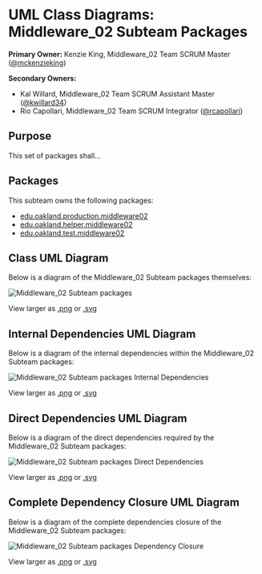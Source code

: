 # UML Class Diagrams: Middleware_02 Subteam Packages

**Primary Owner:** Kenzie King, Middleware_02 Team SCRUM Master ([@mckenzieking](https://github.com/mckenzieking/))

**Secondary Owners:**

- Kal Willard, Middleware_02 Team SCRUM Assistant Master ([@kwillard34](https://github.com/kwillard34/))
- Rio Capollari, Middleware_02 Team SCRUM Integrator ([@rcapollari](https://github.com/rcapollari/))

## Purpose

This set of packages shall...

## Packages

This subteam owns the following packages:

- [edu.oakland.production.middleware02](production)
- [edu.oakland.helper.middleware02](helper)
- [edu.oakland.test.middleware02](test)

## Class UML Diagram

Below is a diagram of the Middleware_02 Subteam packages themselves:

![Middleware_02 Subteam packages](./Middleware02TestPackage.svg)

View larger as [.png](./Middleware02TestPackage.png) or [.svg](./Middleware02TestPackage.svg)

## Internal Dependencies UML Diagram

Below is a diagram of the internal dependencies within the Middleware_02 Subteam packages:

![Middleware_02 Subteam packages Internal Dependencies](./Middleware02TestPackage_InternalDependencies.svg)

View larger as [.png](./Middleware02TestPackage_InternalDependencies.png) or [.svg](./Middleware02TestPackage_InternalDependencies.svg)

## Direct Dependencies UML Diagram

Below is a diagram of the direct dependencies required by the Middleware_02 Subteam packages:

![Middleware_02 Subteam packages Direct Dependencies](./Middleware02TestPackage_DirectDependencies.svg)

View larger as [.png](./Middleware02TestPackage_DirectDependencies.png) or [.svg](./Middleware02TestPackage_DirectDependencies.svg)

## Complete Dependency Closure UML Diagram

Below is a diagram of the complete dependencies closure of the Middleware_02 Subteam packages:

![Middleware_02 Subteam packages Dependency Closure](./Middleware02TestPackage_Closure.svg)

View larger as [.png](./Middleware02TestPackage_Closure.png) or [.svg](./Middleware02TestPackage_Closure.svg)

